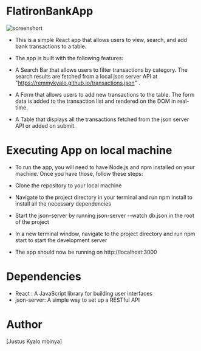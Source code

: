 # FlatironBankApp
![screenshort](https://github.com/RemmyKyalo/bankOfFlatiron-codeChallenge/blob/main/image/app.png)

- This is a simple React app that allows users to view, search, and add bank transactions to a table. 
- The app is built with the following features:

- A Search Bar that allows users to filter transactions by category. The search results are fetched from a local json server API at       "https://remmykyalo.github.io/transactions.json"
.
- A Form that allows users to add new transactions to the table. The form data is added to the transaction list and rendered on the DOM in real-time.
- A Table that displays all the transactions fetched from the json server API or added on submit.
# Executing App on local machine
- To run the app, you will need to have Node.js and npm installed on your machine. Once you have those, follow these steps:

- Clone the repository to your local machine
- Navigate to the project directory in your terminal and run npm install to install all the necessary dependencies
- Start the json-server by running json-server --watch db.json in the root of the project
- In a new terminal window, navigate to the project directory and run npm start to start the development server
- The app should now be running on http://localhost:3000
# Dependencies
 - React : A JavaScript library for building user interfaces
- json-server: A simple way to set up a RESTful API
 # Author

[Justus Kyalo mbinya]
